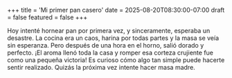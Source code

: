 +++
title = 'Mi primer pan casero'
date = 2025-08-20T08:30:00-07:00
draft = false
featured = false
+++

Hoy intenté hornear pan por primera vez, y sinceramente, esperaba un desastre. La cocina era un caos, harina por todas partes y la masa se veía sin esperanza. Pero después de una hora en el horno, salió dorado y perfecto. ¡El aroma llenó toda la casa y romper esa corteza crujiente fue como una pequeña victoria! Es curioso cómo algo tan simple puede hacerte sentir realizado. Quizás la próxima vez intente hacer masa madre.